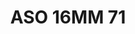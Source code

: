 ---
title: ASO 16MM 71
date: 
draft: false

# descripcion
description : Anillo de plata 925.

materials: Plata 925

color: 

dimensions: 16mm diámetro

code: 05-23-1459

type: "Anillos"

categories: []

price: $5.120,00

price_eftvo: $4.350,00

# Images
# first image will be shown in the product page
images:
  # - image: "images/path_to_image"
  # La ubicacion de las imagenes es imagenes/Anillos/Anillos.Solo Plata/05-23-1459-aso-16mm-71
  - image: "./images/anillos/solo_plata/05-23-1459-aso-16mm-71_a.JPG"
  - image: "./images/anillos/solo_plata/05-23-1459-aso-16mm-71_b.jpg"
  - image: "./images/anillos/solo_plata/05-23-1459-aso-16mm-71_c.jpg"
---
